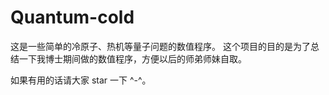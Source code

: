 # Quantum-cold
这是一些简单的冷原子、热机等量子问题的数值程序。
这个项目的目的是为了总结一下我博士期间做的数值程序，方便以后的师弟师妹自取。

如果有用的话请大家 star 一下 ^-^。

